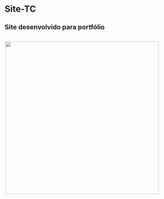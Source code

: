 # Site-TC

## Site desenvolvido para portfólio

<br>

<div align="center">
<img width="500px" height="500px" overflow="scroll"  src="https://github.com/CarlaMGaldino/Site-TC/blob/main/screen.png">
</div>
